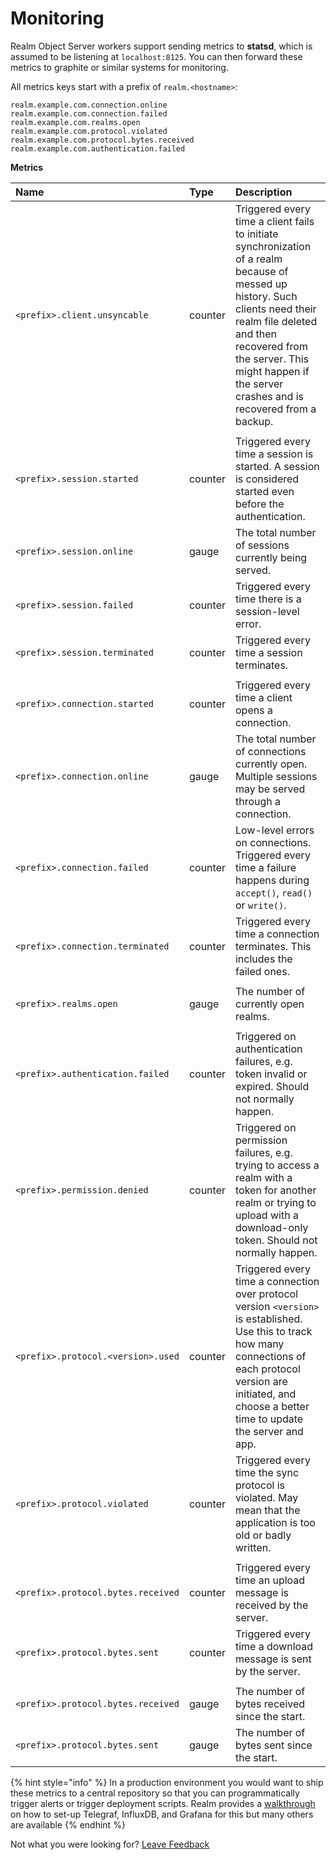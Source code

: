 # Monitoring

Realm Object Server workers support sending metrics to **statsd**, which is assumed to be listening at `localhost:8125`. You can then forward these metrics to graphite or similar systems for monitoring.

All metrics keys start with a prefix of `realm.<hostname>`:

```text
realm.example.com.connection.online
realm.example.com.connection.failed
realm.example.com.realms.open
realm.example.com.protocol.violated
realm.example.com.protocol.bytes.received
realm.example.com.authentication.failed
```

**Metrics**

| Name | Type | Description |
| :--- | :--- | :--- |
| `<prefix>.client.unsyncable` | counter | Triggered every time a client fails to initiate synchronization of a realm because of messed up history. Such clients need their realm file deleted and then recovered from the server. This might happen if the server crashes and is recovered from a backup. |
|  |  |  |
| `<prefix>.session.started` | counter | Triggered every time a session is started. A session is considered started even before the authentication. |
| `<prefix>.session.online` | gauge | The total number of sessions currently being served. |
| `<prefix>.session.failed` | counter | Triggered every time there is a session-level error. |
| `<prefix>.session.terminated` | counter | Triggered every time a session terminates. |
|  |  |  |
| `<prefix>.connection.started` | counter | Triggered every time a client opens a connection. |
| `<prefix>.connection.online` | gauge | The total number of connections currently open. Multiple sessions may be served through a connection. |
| `<prefix>.connection.failed` | counter | Low-level errors on connections. Triggered every time a failure happens during `accept()`, `read()` or `write()`. |
| `<prefix>.connection.terminated` | counter | Triggered every time a connection terminates. This includes the failed ones. |
|  |  |  |
| `<prefix>.realms.open` | gauge | The number of currently open realms. |
|  |  |  |
| `<prefix>.authentication.failed` | counter | Triggered on authentication failures, e.g. token invalid or expired. Should not normally happen. |
| `<prefix>.permission.denied` | counter | Triggered on permission failures, e.g. trying to access a realm with a token for another realm or trying to upload with a download-only token. Should not normally happen. |
| `<prefix>.protocol.<version>.used` | counter | Triggered every time a connection over protocol version `<version>` is established. Use this to track how many connections of each protocol version are initiated, and choose a better time to update the server and app. |
| `<prefix>.protocol.violated` | counter | Triggered every time the sync protocol is violated. May mean that the application is too old or badly written. |
|  |  |  |
| `<prefix>.protocol.bytes.received` | counter | Triggered every time an upload message is received by the server. |
| `<prefix>.protocol.bytes.sent` | counter | Triggered every time a download message is sent by the server. |
|  |  |  |
| `<prefix>.protocol.bytes.received` | gauge | The number of bytes received since the start. |
| `<prefix>.protocol.bytes.sent` | gauge | The number of bytes sent since the start. |

{% hint style="info" %}
In a production environment you would want to ship these metrics to a central repository so that you can programmatically trigger alerts or trigger deployment scripts. Realm provides a [walkthrough](https://realm.io/docs/tech-notes/rmp-walkthrough#adding-a-monitoring-system%20) on how to set-up Telegraf, InfluxDB, and Grafana for this but many others are available
{% endhint %}



Not what you were looking for? [Leave Feedback](https://www.getfeedback.com/r/uO1Zl0vE)

